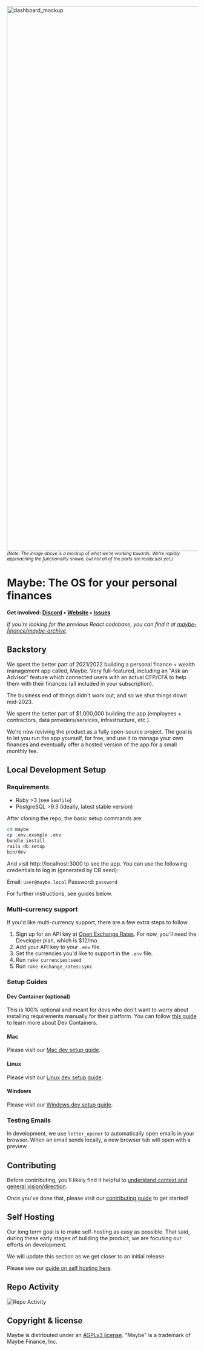 <img width="1440" alt="dashboard_mockup" src="https://github.com/maybe-finance/maybe/assets/35243/a7763d0e-a942-42db-bde7-eb8d28106917">
<sup><i>(Note: The image above is a mockup of what we're working towards. We're rapidly approaching the functionality shown, but not all of the parts are ready just yet.)</i></sup>

# Maybe: The OS for your personal finances

<b>Get involved: [Discord](https://link.maybe.co/discord) • [Website](https://maybe.co) • [Issues](https://github.com/maybe-finance/maybe/issues)</b>

_If you're looking for the previous React codebase, you can find it at [maybe-finance/maybe-archive](https://github.com/maybe-finance/maybe-archive)._

## Backstory

We spent the better part of 2021/2022 building a personal finance + wealth management app called, Maybe. Very full-featured, including an "Ask an Advisor" feature which connected users with an actual CFP/CFA to help them with their finances (all included in your subscription).

The business end of things didn't work out, and so we shut things down mid-2023.

We spent the better part of $1,000,000 building the app (employees + contractors, data providers/services, infrastructure, etc.).

We're now reviving the product as a fully open-source project. The goal is to let you run the app yourself, for free, and use it to manage your own finances and eventually offer a hosted version of the app for a small monthly fee.

## Local Development Setup

### Requirements

- Ruby >3 (see `Gemfile`)
- PostgreSQL >9.3 (ideally, latest stable version)

After cloning the repo, the basic setup commands are:

```sh
cd maybe
cp .env.example .env
bundle install
rails db:setup
bin/dev
```

And visit http://localhost:3000 to see the app. You can use the following credentials to log in (generated by DB seed):

Email: `user@maybe.local`
Password: `password`

For further instructions, see guides below.

### Multi-currency support

If you'd like multi-currency support, there are a few extra steps to follow.

1. Sign up for an API key at [Open Exchange Rates](https://openexchangerates.org/signup). For now, you'll need the Developer plan, which is $12/mo.
2. Add your API key to your `.env` file.
3. Set the currencies you'd like to support in the `.env` file.
4. Run `rake currencies:seed`
5. Run `rake exchange_rates:sync`

### Setup Guides

#### Dev Container (optional)

This is 100% optional and meant for devs who don't want to worry about installing requirements manually for their platform. You can follow [this guide](https://code.visualstudio.com/docs/devcontainers/containers) to learn more about Dev Containers.

#### Mac

Please visit our [Mac dev setup guide](https://github.com/maybe-finance/maybe/wiki/Mac-Dev-Setup-Guide).

#### Linux

Please visit our [Linux dev setup guide](https://github.com/maybe-finance/maybe/wiki/Linux-Dev-Setup-Guide).

#### Windows

Please visit our [Windows dev setup guide](https://github.com/maybe-finance/maybe/wiki/Windows-Dev-Setup-Guide).

### Testing Emails

In development, we use `letter_opener` to automatically open emails in your browser. When an email sends locally, a new browser tab will open with a preview.

## Contributing

Before contributing, you'll likely find it helpful to [understand context and general vision/direction](https://github.com/maybe-finance/maybe/wiki).

Once you've done that, please visit our [contributing guide](https://github.com/maybe-finance/maybe/blob/main/CONTRIBUTING.md) to get started!

## Self Hosting

Our long term goal is to make self-hosting as easy as possible. That said, during these early stages of building the product, we are focusing our efforts on development.

We will update this section as we get closer to an initial release.

Please see our [guide on self hosting here](https://github.com/maybe-finance/maybe/wiki/Self-Hosting-Setup-Guide).

## Repo Activity

![Repo Activity](https://repobeats.axiom.co/api/embed/7866c9790deba0baf63ca1688b209130b306ea4e.svg "Repobeats analytics image")

## Copyright & license

Maybe is distributed under an [AGPLv3 license](https://github.com/maybe-finance/maybe/blob/main/LICENSE). "Maybe" is a trademark of Maybe Finance, Inc.
